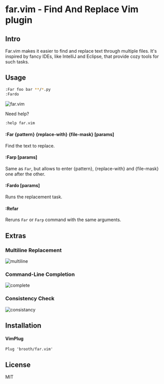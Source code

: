 # far.vim - Find And Replace Vim plugin

## Intro
Far.vim makes it easier to find and replace text through multiple files.
It's inspired by fancy IDEs, like IntelliJ and Eclipse, that provide
cozy tools for such tasks.

## Usage

```bash
:Far foo bar **/*.py
:Fardo
```
![far.vim](https://cloud.githubusercontent.com/assets/9823254/20070492/fe6037de-a539-11e6-9ee8-4b9a02c11c22.gif)

Need help?
```bash
:help far.vim
```

#### :Far {pattern} {replace-with} {file-mask} [params]
Find the text to replace.

#### :Farp [params]
Same as `Far`, but allows to enter {pattern}, {replace-with} and {file-mask}
one after the other.

#### :Fardo [params]
Runs the replacement task.

#### :Refar
Reruns `Far` or `Farp` command with the same arguments.

## Extras
### Multiline Replacement
![multiline](https://cloud.githubusercontent.com/assets/9823254/20029467/193b7f58-a366-11e6-9a22-05e8464ec0e4.gif)

### Command-Line Completion
![complete](https://cloud.githubusercontent.com/assets/9823254/20029477/8076abd4-a366-11e6-8711-9b4e18367c80.gif)

### Consistency Check
![consistancy](https://cloud.githubusercontent.com/assets/9823254/20029514/70475168-a367-11e6-9a2d-53614730307b.gif)

## Installation
#### VimPlug
```vim
Plug 'brooth/far.vim'
```

## License
MIT

